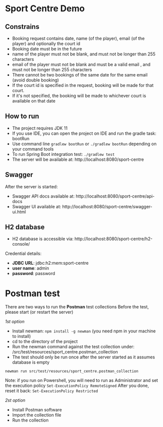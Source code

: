 # Sport Centre Demo

## Constrains
- Booking request contains date, name (of the player), email (of the player) and optionally the court id
- Booking date must be in the future
- name of the player must not be blank, and must not be longer than 255 characters
- email of the player must not be blank and must be a valid email , and must not be longer than 255 characters
- There cannot be two bookings of the same date for the same email (avoid double booking)
- If the court id is specified in the request, booking will be made for that court.
- If it's not specified, the booking will be made to whichever court is available on that date

## How to run
- The project requires JDK 11
- If you use IDE, you can open the project on IDE and run the gradle task: bootRun
- Use command line `gradlew bootRun` or `./gradlew bootRun` depending on your command tools
- To run Spring Boot integration test: `./gradlew test`
- The server will be available at: http://localhost:8080/sport-centre

## Swagger
After the server is started:
- Swagger API docs available at: http://localhost:8080/sport-centre/api-docs
- Swagger UI available at: http://localhost:8080/sport-centre/swagger-ui.html

## H2 database
- H2 database is accessible via: http://localhost:8080/sport-centre/h2-console/

Credential details:
- **JDBC URL**: jdbc:h2:mem:sport-centre
- **user name**: admin
- **password**: password

# Postman test
There are two ways to run the **Postman** test collections
Before the test, please start (or restart the server)

*1st option*
- Install newman: `npm install -g newman` (you need npm in your machine to install)
- cd to the directory of the project
- Run the newman command against the test collection under: /src/test/resources/sport_centre.postman_collection
- The test should only be run once after the server started as it assumes database is empty

`newman run src/test/resources/sport_centre.postman_collection`
  
Note: if you run on Powershell, you will need to run as Administrator and set the execution policy
`Set-ExecutionPolicy RemoteSigned`
After you done, reset it back:
`Set-ExecutionPolicy Restricted`

*2st option*
- Install Postman software
- Import the collection file
- Run the collection